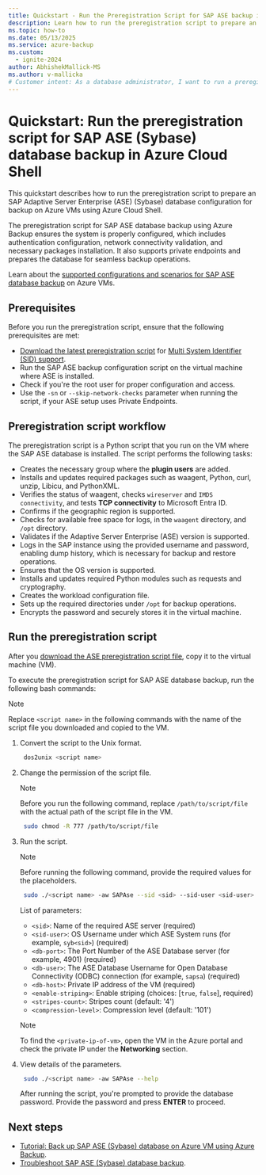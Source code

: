 ```yaml
---
title: Quickstart - Run the Preregistration Script for SAP ASE backup in Azure Cloud Shell
description: Learn how to run the preregistration script to prepare an SAP ASE (Sybase) database configuration for backup on Azure VMs using Azure Backup.
ms.topic: how-to
ms.date: 05/13/2025
ms.service: azure-backup
ms.custom:
  - ignite-2024
author: AbhishekMallick-MS
ms.author: v-mallicka
# Customer intent: As a database administrator, I want to run a preregistration script for SAP ASE on an Azure VM, so that I can ensure proper configuration for backup operations using Azure Backup.
---
```


# Quickstart: Run the preregistration script for SAP ASE (Sybase) database backup in Azure Cloud Shell

This quickstart describes how to run the preregistration script to prepare an SAP Adaptive Server Enterprise (ASE) (Sybase) database configuration for backup on Azure VMs using Azure Cloud Shell.

The preregistration script for SAP ASE database backup using Azure Backup ensures the system is properly configured, which includes authentication configuration, network connectivity validation, and necessary packages installation. It also supports private endpoints and prepares the database for seamless backup operations.

Learn about the [supported configurations and scenarios for SAP ASE database backup](sap-ase-backup-support-matrix.md) on Azure VMs.

## Prerequisites

Before you run the preregistration script, ensure that the following prerequisites are met:

- [Download the latest preregistration script](https://aka.ms/preregscriptsapase) for [Multi System Identifier (SID) support](sap-ase-backup-support-matrix.md#support-for-multiple-sap-ase-instances-on-a-single-host).
- Run the SAP ASE backup configuration script on the virtual machine where ASE is installed.
- Check if you're the root user for proper configuration and access.
- Use the `-sn` or `--skip-network-checks` parameter when running the script, if your ASE setup uses Private Endpoints.

## Preregistration script workflow

The preregistration script is a Python script that you run on the VM where the SAP ASE database is installed. The script performs the following tasks:

- Creates the necessary group where the **plugin users** are added.
- Installs and updates required packages such as waagent, Python, curl, unzip, Libicu, and PythonXML.
- Verifies the status of waagent, checks `wireserver` and `IMDS connectivity`, and tests **TCP connectivity** to  Microsoft Entra ID.
- Confirms if the geographic region is supported.
- Checks for available free space for logs, in the `waagent` directory, and `/opt` directory.
- Validates if the Adaptive Server Enterprise (ASE) version is supported.
- Logs in the SAP instance using the provided username and password, enabling dump history, which is necessary for backup and restore operations.
- Ensures that the OS version is supported.
- Installs and updates required Python modules such as requests and cryptography.
- Creates the workload configuration file.
- Sets up the required directories under `/opt` for backup operations.
- Encrypts the password and securely stores it in the virtual machine. 

## Run the preregistration script

After you [download the ASE preregistration script file](https://aka.ms/preregscriptsapase), copy it to the virtual machine (VM).

To execute the preregistration script for SAP ASE database backup, run the following bash commands:

>[!NOTE]
>Replace `<script name>` in the following commands with the name of the script file you downloaded and copied to the VM.
 
1. Convert the script to the Unix format.

   ```bash
    dos2unix <script name>
   ```

1. Change the permission of the script file.

   >[!Note]
   >Before you run the following command, replace `/path/to/script/file` with the actual path of the script file in the VM.

   ```bash
    sudo chmod -R 777 /path/to/script/file
   ```

1. Run the script.

    >[!Note]
    >Before running the following command, provide the required values for the placeholders.

    ```bash
     sudo ./<script name> -aw SAPAse --sid <sid> --sid-user <sid-user> --db-port <db-port> --db-user <db-user> --db-host <private-ip-of-vm> --enable-striping <enable-striping>
    ```

   List of parameters:

   - `<sid>`: Name of the required ASE server (required)
   - `<sid-user>`: OS Username under which ASE System runs (for example, `syb<sid>`) (required)
   - `<db-port>`: The Port Number of the ASE Database server (for example, 4901) (required)
   - `<db-user>`: The ASE Database Username for Open Database Connectivity (ODBC) connection (for example, `sapsa`) (required)
   - `<db-host>`: Private IP address of the VM (required)
   - `<enable-striping>`: Enable striping (choices: [`true`, `false`], required)
   - `<stripes-count>`: Stripes count (default: '4')
   - `<compression-level>`: Compression level (default: '101')

    >[!NOTE]
    >To find the `<private-ip-of-vm>`, open the VM in the Azure portal and check the private IP under the **Networking** section.

1. View details of the parameters.

   ```bash
    sudo ./<script name> -aw SAPAse --help
   ```

   After running the script, you're prompted to provide the database password. Provide the password and press **ENTER** to proceed.

## Next steps

- [Tutorial: Back up SAP ASE (Sybase) database on Azure VM using Azure Backup](sap-ase-database-backup-tutorial.md).
- [Troubleshoot SAP ASE (Sybase) database backup](troubleshoot-sap-ase-sybase-database-backup.md).
